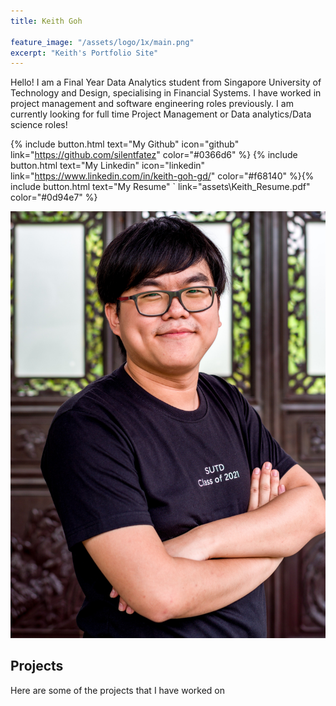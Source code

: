 ```yaml
---
title: Keith Goh

feature_image: "/assets/logo/1x/main.png"
excerpt: "Keith's Portfolio Site"
---
```


Hello! I am a Final Year Data Analytics student from Singapore University of Technology and Design, specialising in Financial Systems. I have worked in project management and software engineering roles previously. I am currently looking for full time Project Management or Data analytics/Data science roles!

{% include button.html text="My Github" icon="github" link="https://github.com/silentfatez" color="#0366d6" %} {% include button.html text="My Linkedin" icon="linkedin" link="https://www.linkedin.com/in/keith-goh-gd/" color="#f68140" %}{% include button.html text="My Resume" ` link="assets\Keith_Resume.pdf" color="#0d94e7" %}


![](assets\pictures\IMGP1288_1.jpg)

## Projects
Here are some of the projects that I have worked on